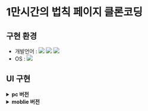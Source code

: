 # 1만시간의 법칙 페이지 클론코딩

## 구현 환경

- 개발언어 :
  <img src="https://img.shields.io/badge/HTML5-E34F26?style=flat-square&logo=HTML5&logoColor=white"/></a> <img src="https://img.shields.io/badge/CSS3-1572B6?style=flat-square&logo=CSS3&logoColor=white"/></a>
  <img src="https://img.shields.io/badge/JavaScript-F7DF1E?style=flat-square&logo=JavaScript&logoColor=black"/></a>
- OS :
  <img src="https://img.shields.io/badge/Window-0078D6?style=flat-square&logo=Windows&logoColor=white"/></a>

## UI 구현

<details>
<summary><b>pc 버전</b></summary>

![image](https://user-images.githubusercontent.com/54096506/165584472-7fd126f7-6911-4574-948d-746ada30af7c.png)

![image](https://user-images.githubusercontent.com/54096506/165584745-ccec2392-8197-4968-a704-5c4620113d80.png)

![image](https://user-images.githubusercontent.com/54096506/165584868-77054262-473c-4677-b7d2-d48cdda4084e.png)

</details>

<details>
<summary><b> moblie 버전 </b></summary>
<div markdown="1">

![image](https://user-images.githubusercontent.com/54096506/165585003-4ae85420-61e8-487b-806d-937f4608a63b.png)

![image](https://user-images.githubusercontent.com/54096506/165585202-acc9bc61-017e-408d-9f16-a8fe0b14824b.png)
</detals>

### 페이지 링크

https://heejin-k.github.io/ten_thousand_hour/10000hours.html
